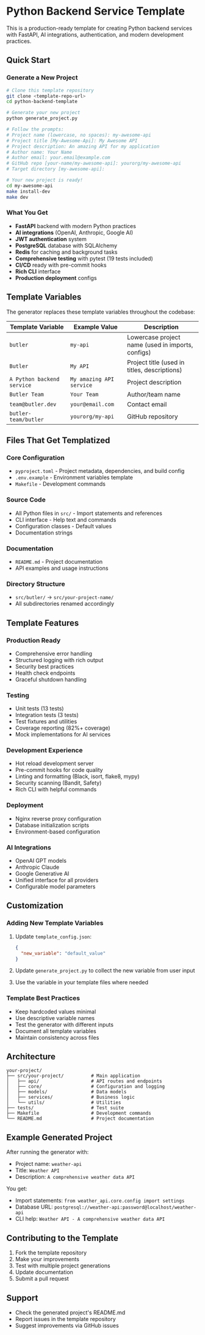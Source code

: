 # Python Backend Service Template

This is a production-ready template for creating Python backend services with FastAPI, AI integrations, authentication, and modern development practices.

## Quick Start

### Generate a New Project

```bash
# Clone this template repository
git clone <template-repo-url>
cd python-backend-template

# Generate your new project
python generate_project.py

# Follow the prompts:
# Project name (lowercase, no spaces): my-awesome-api
# Project title [My-Awesome-Api]: My Awesome API
# Project description: An amazing API for my application
# Author name: Your Name
# Author email: your.email@example.com
# GitHub repo [your-name/my-awesome-api]: yourorg/my-awesome-api
# Target directory [my-awesome-api]:

# Your new project is ready!
cd my-awesome-api
make install-dev
make dev
```

### What You Get

- **FastAPI** backend with modern Python practices
- **AI integrations** (OpenAI, Anthropic, Google AI)
- **JWT authentication** system
- **PostgreSQL** database with SQLAlchemy
- **Redis** for caching and background tasks
- **Comprehensive testing** with pytest (19 tests included)
- **CI/CD** ready with pre-commit hooks
- **Rich CLI** interface
- **Production deployment** configs

## Template Variables

The generator replaces these template variables throughout the codebase:

| Template Variable | Example Value | Description |
|------------------|---------------|-------------|
| `butler` | `my-api` | Lowercase project name (used in imports, configs) |
| `Butler` | `My API` | Project title (used in titles, descriptions) |
| `A Python backend service` | `My amazing API service` | Project description |
| `Butler Team` | `Your Team` | Author/team name |
| `team@butler.dev` | `your@email.com` | Contact email |
| `butler-team/butler` | `yourorg/my-api` | GitHub repository |

## Files That Get Templatized

### Core Configuration
- `pyproject.toml` - Project metadata, dependencies, and build config
- `.env.example` - Environment variables template
- `Makefile` - Development commands

### Source Code
- All Python files in `src/` - Import statements and references
- CLI interface - Help text and commands
- Configuration classes - Default values
- Documentation strings

### Documentation
- `README.md` - Project documentation
- API examples and usage instructions

### Directory Structure
- `src/butler/` → `src/your-project-name/`
- All subdirectories renamed accordingly

## Template Features

### Production Ready
- Comprehensive error handling
- Structured logging with rich output
- Security best practices
- Health check endpoints
- Graceful shutdown handling

### Testing
- Unit tests (13 tests)
- Integration tests (3 tests)
- Test fixtures and utilities
- Coverage reporting (82%+ coverage)
- Mock implementations for AI services

### Development Experience
- Hot reload development server
- Pre-commit hooks for code quality
- Linting and formatting (Black, isort, flake8, mypy)
- Security scanning (Bandit, Safety)
- Rich CLI with helpful commands

### Deployment
- Nginx reverse proxy configuration
- Database initialization scripts
- Environment-based configuration

### AI Integrations
- OpenAI GPT models
- Anthropic Claude
- Google Generative AI
- Unified interface for all providers
- Configurable model parameters

## Customization

### Adding New Template Variables

1. Update `template_config.json`:
   ```json
   {
     "new_variable": "default_value"
   }
   ```

2. Update `generate_project.py` to collect the new variable from user input

3. Use the variable in your template files where needed

### Template Best Practices

- Keep hardcoded values minimal
- Use descriptive variable names
- Test the generator with different inputs
- Document all template variables
- Maintain consistency across files

## Architecture

```
your-project/
├── src/your-project/          # Main application
│   ├── api/                   # API routes and endpoints
│   ├── core/                  # Configuration and logging
│   ├── models/                # Data models
│   ├── services/              # Business logic
│   └── utils/                 # Utilities
├── tests/                     # Test suite
├── Makefile                   # Development commands
└── README.md                  # Project documentation
```

## Example Generated Project

After running the generator with:
- Project name: `weather-api`
- Title: `Weather API`
- Description: `A comprehensive weather data API`

You get:
- Import statements: `from weather_api.core.config import settings`
- Database URL: `postgresql://weather-api:password@localhost/weather-api`
- CLI help: `Weather API - A comprehensive weather data API`

## Contributing to the Template

1. Fork the template repository
2. Make your improvements
3. Test with multiple project generations
4. Update documentation
5. Submit a pull request

## Support

- Check the generated project's README.md
- Report issues in the template repository
- Suggest improvements via GitHub issues
